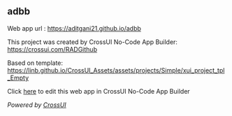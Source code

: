 ## adbb
Web app url : https://aditgani21.github.io/adbb

This project was created by CrossUI No-Code App Builder: https://crossui.com/RADGithub

Based on template: https://linb.github.io/CrossUI_Assets/assets/projects/Simple/xui_project_tpl_Empty

Click [here](https://crossui.com/RADGithub/#!from=github&owner=aditgani21&repo=adbb) to edit this web app in CrossUI No-Code App Builder

<i>Powered by [CrossUI](https://crossui.com)</i>
